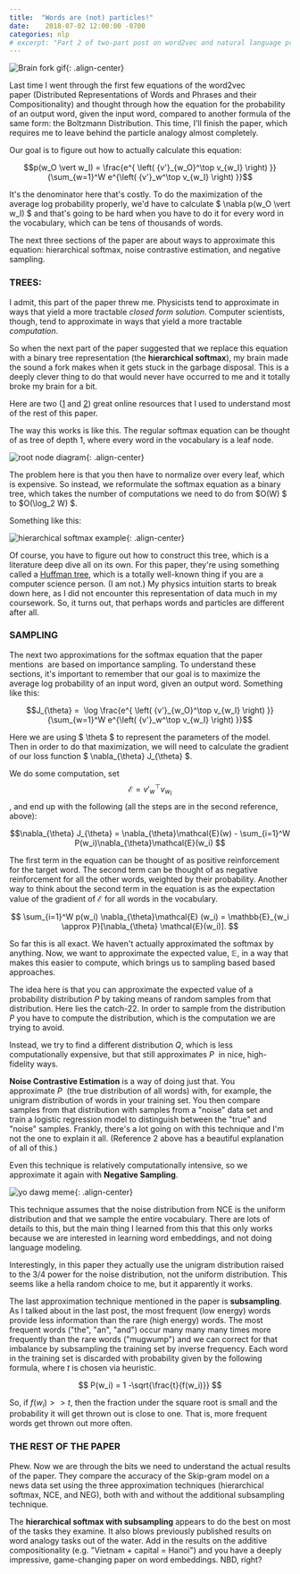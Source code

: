 ```yaml
---
title:  "Words are (not) particles!"
date:    2018-07-02 12:00:00 -0700
categories: nlp
# excerpt: "Part 2 of two-part post on word2vec and natural language processing."
---
```


![Brain fork gif](/assets/brainfork.gif){: .align-center}

Last time I went through the first few equations of the word2vec paper (Distributed Representations of Words and Phrases and their Compositionality) and thought through how the equation for the probability of an output word, given the input word, compared to another formula of the same form: the Boltzmann Distribution. This time, I'll finish the paper, which requires me to leave behind the particle analogy almost completely.

<!--more-->
Our goal is to figure out how to actually calculate this equation: 

$$p(w_O \vert w_I) = \frac{e^{ \left( {v'}_{w_O}^\top v_{w_I} \right) }}{\sum_{w=1}^W e^{\left( {v'}_w^\top v_{w_I} \right) }}$$

It's the denominator here that's costly. To do the maximization of the average log probability properly, we'd have to calculate $ \nabla p(w_O \vert w_I) $ and that's going to be hard when you have to do it for every word in the vocabulary, which can be tens of thousands of words.

The next three sections of the paper are about ways to approximate this equation: hierarchical softmax, noise contrastive estimation, and negative sampling.

### TREES:

I admit, this part of the paper threw me. Physicists tend to approximate in ways that yield a more tractable *closed form solution*. Computer scientists, though, tend to approximate in ways that yield a more tractable *computation*.

So when the next part of the paper suggested that we replace this equation with a binary tree representation (the **hierarchical softmax**), my brain made the sound a fork makes when it gets stuck in the garbage disposal. This is a deeply clever thing to do that would never have occurred to me and it totally broke my brain for a bit.

Here are two ([1](https://towardsdatascience.com/hierarchical-softmax-and-negative-sampling-short-notes-worth-telling-2672010dbe08) and [2](http://ruder.io/word-embeddings-softmax/)) great online resources that I used to understand most of the rest of this paper.

The way this works is like this. The regular softmax equation can be thought of as tree of depth 1, where every word in the vocabulary is a leaf node.

![root node diagram](/assets/root_node.png){: .align-center}

The problem here is that you then have to normalize over every leaf, which is expensive. So instead, we reformulate the softmax equation as a binary tree, which takes the number of computations we need to do from $O(W) $ to $O(\log_2 W) $.

Something like this:

![hierarchical softmax example](/assets/hierarchical_softmax_example.png){: .align-center}

Of course, you have to figure out how to construct this tree, which is a literature deep dive all on its own. For this paper, they're using something called a [Huffman tree](https://en.wikipedia.org/wiki/Huffman_coding), which is a totally well-known thing if you are a computer science person. (I am not.) My physics intuition starts to break down here, as I did not encounter this representation of data much in my coursework. So, it turns out, that perhaps words and particles are different after all.

### SAMPLING

The next two approximations for the softmax equation that the paper mentions  are based on importance sampling. To understand these sections, it's important to remember that our goal is to maximize the average log probability of an input word, given an output word. Something like this:

$$J_{\theta} =  \log \frac{e^{ \left( {v'}_{w_O}^\top v_{w_I} \right) }}{\sum_{w=1}^W e^{\left( {v'}_w^\top v_{w_I} \right) }}$$

Here we are using $ \theta $ to represent the parameters of the model. Then in order to do that maximization, we will need to calculate the gradient of our loss function $ \nabla_{\theta} J_{\theta} $.

We do some computation, set 
$$\mathcal{E} = {v'}_w^\top v_{w_I} $$,
 and end up with the following (all the steps are in the second reference, above):

$$\nabla_{\theta} J_{\theta} = \nabla_{\theta}\mathcal{E}(w) - \sum_{i=1}^W P(w_i)\nabla_{\theta}\mathcal{E}(w_i) $$

The first term in the equation can be thought of as positive reinforcement for the target word. The second term can be thought of as negative reinforcement for all the other words, weighted by their probability. Another way to think about the second term in the equation is as the expectation value of the gradient of $\mathcal{E}$ for all words in the vocabulary.

$$ \sum_{i=1}^W p(w_i) \nabla_{\theta}\mathcal{E} (w_i) = \mathbb{E}_{w_i \approx P}[\nabla_{\theta} \mathcal{E}(w_i)]. $$

So far this is all exact. We haven't actually approximated the softmax by anything. Now, we want to approximate the expected value, $\mathbb{E}$, in a way that makes this easier to compute, which brings us to sampling based based approaches.

The idea here is that you can approximate the expected value of a probability distribution $P$ by taking means of random samples from that distribution. Here lies the catch-22. In order to sample from the distribution $P$ you have to compute the distribution, which is the computation we are trying to avoid.

Instead, we try to find a different distribution $Q$, which is less computationally expensive, but that still approximates $P$  in nice, high-fidelity ways.

**Noise Contrastive Estimation** is a way of doing just that. You approximate $P$  (the true distribution of all words) with, for example, the unigram distribution of words in your training set. You then compare samples from that distribution with samples from a "noise" data set and train a logistic regression model to distinguish between the "true" and "noise" samples. Frankly, there's a lot going on with this technique and I'm not the one to explain it all. (Reference 2 above has a beautiful explanation of all of this.)

Even this technique is relatively computationally intensive, so we approximate it again with **Negative Sampling**. 

![yo dawg meme](/assets/yodawg.jpg){: .align-center}

This technique assumes that the noise distribution from NCE is the uniform distribution and that we sample the entire vocabulary. There are lots of details to this, but the main thing I learned from this that this only works because we are interested in learning word embeddings, and not doing language modeling.

Interestingly, in this paper they actually use the unigram distribution raised to the 3/4 power for the noise distribution, not the uniform distribution. This seems like a hella random choice to me, but it apparently it works.

The last approximation technique mentioned in the paper is **subsampling**. As I talked about in the last post, the most frequent (low energy) words provide less information than the rare (high energy) words. The most frequent words ("the", "an", "and") occur many many many times more frequently than the rare words ("mugwump") and we can correct for that imbalance by subsampling the training set by inverse frequency. Each word in the training set is discarded with probability given by the following formula, where $t$ is chosen via heuristic.

$$ P(w_i) = 1 -\sqrt{\frac{t}{f(w_i)}} $$

So, if $f(w_i) >> t$, then the fraction under the square root is small and the probability it will get thrown out is close to one. That is, more frequent words get thrown out more often.

### THE REST OF THE PAPER

Phew. Now we are through the bits we need to understand the actual results of the paper. They compare the accuracy of the Skip-gram model on a news data set using the three approximation techniques (hierarchical softmax, NCE, and NEG), both with and without the additional subsampling technique.

The **hierarchical softmax with subsampling** appears to do the best on most of the tasks they examine. It also blows previously published results on word analogy tasks out of the water. Add in the results on the additive compositionality (e.g. "Vietnam + capital = Hanoi") and you have a deeply impressive, game-changing paper on word embeddings. NBD, right?